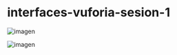 # interfaces-vuforia-sesion-1

![imagen](https://github.com/Francisco-Marques-Armas/interfaces-vuforia-sesion-1/assets/72305337/80325078-e4d4-4739-ab19-ff59133dc97e)

![imagen](https://github.com/Francisco-Marques-Armas/interfaces-vuforia-sesion-1/assets/72305337/2d8f2503-9454-4ca1-a6a7-23510af00fd4)
